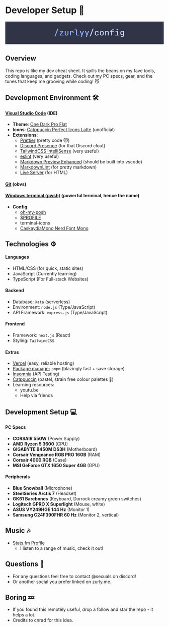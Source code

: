 # Developer Setup 🚀

![Developer Setup](./assets/config.png)

## Overview

This repo is like my dev cheat sheet. It spills the beans on my fave tools, coding languages, and gadgets. Check out my PC specs, gear, and the tunes that keep me grooving while coding! 😼

## Development Environment 🛠️

#### [Visual Studio Code](https://code.visualstudio.com/) (IDE)

- **Theme**: [One Dark Pro Flat](https://marketplace.visualstudio.com/items?itemName=zhuangtongfa.Material-theme)
- **Icons**: [Catppuccin Perfect Icons Latte](https://marketplace.visualstudio.com/items?itemName=thang-nm.catppuccin-perfect-icons) (unofficial)
- **Extensions**:
  - [Prettier](https://marketplace.visualstudio.com/items?itemName=esbenp.prettier-vscode) (pretty code 😻)
  - [Discord Presence](https://marketplace.visualstudio.com/items?itemName=icrawl.discord-vscode) (for that Discord clout)
  - [TailwindCSS IntelliSense](https://marketplace.visualstudio.com/items?itemName=bradlc.vscode-tailwindcss) (very useful)
  - [eslint](https://marketplace.visualstudio.com/items?itemName=dbaeumer.vscode-eslint) (very useful)
  - [Markdown Preview Enhanced](https://marketplace.visualstudio.com/items?itemName=shd101wyy.markdown-preview-enhanced) (should be built into vscode)
  - [MarkdownLint](https://marketplace.visualstudio.com/items?itemName=DavidAnson.vscode-markdownlint) (for pretty markdown)
  - [Live Server](https://marketplace.visualstudio.com/items?itemName=ritwickdey.LiveServer) (for HTML)

#### [Git](https://git-scm.com/) (obvs)

#### [Windows terminal (pwsh)](https://aka.ms/terminal) (powerful terminal, hence the name)

- **Config**:
  - [oh-my-posh](https://github.com/zurlyy/posh-theme)
  - [$PROFILE](./powershell/profile.ps1)
  - terminal-icons
  - [CaskaydiaMono Nerd Font Mono](https://github.com/ryanoasis/nerd-fonts/releases/download/v3.1.1/CascadiaMono.zip)

## Technologies ⚙️

#### Languages

- HTML/CSS (for quick, static sites)
- JavaScript (Currently learning)
- TypeScript (For Full-stack Websites)

#### Backend

- Database: `Xata` (serverless)
- Environment: `node.js` (Type/JavaScript)
- API Framework: `express.js` (Type/JavaScript)

#### Frontend

- Framework: `next.js` (React)
- Styling: `TailwindCSS`

#### Extras

- [Vercel](https://vercel.com/) (easy, reliable hosting)
- [Package manager](https://pnpm.io/installation) `pnpm` (blazingly fast + save storage)
- [Insomnia](https://insomnia.rest/) (API Testing)
- [Catppuccin](https://github.com/catppuccin/catppuccin) (pastel, strain free colour palettes 🤤)
- Learning resources:
  - youtu.be
  - Help via friends

## Development Setup 💻

#### PC Specs

- **CORSAIR 550W** (Power Supply)
- **AMD Ryzen 5 3600** (CPU)
- **GIGABYTE B450M DS3H** (Motherboard)
- **Corsair Vengeance RGB PRO 16GB** (RAM)
- **Corsair 4000 RGB** (Case)
- **MSI GeForce GTX 1650 Super 4GB** (GPU)

#### Peripherals

- **Blue Snowball** (Microphone)
- **SteelSeries Arctis 7** (Headset)
- **GK61 Barebones** (Keyboard, Durrock creamy green switches)
- **Logitech GPRO X Superlight** (Mouse, white)
- **ASUS VY249HGE 144 Hz** (Monitor 1)
- **Samsung C24F390FHR 60 Hz** (Monitor 2, vertical)

## Music 🎶

- [Stats.fm Profile](https://stats.fm/warn)
  - I listen to a range of music, check it out!

## Questions 🤔

- For any questions feel free to contact @sexuals on discord!
- Or another social you prefer linked on zurly.me.

## Boring 💤

- If you found this remotely useful, drop a follow and star the repo - it helps a lot.
- Credits to cnrad for this idea.